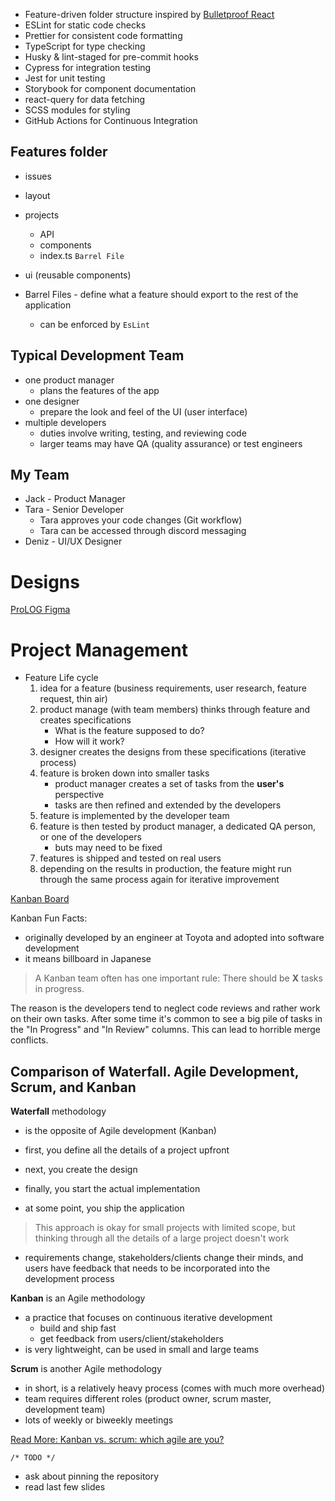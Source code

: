 - Feature-driven folder structure inspired by [Bulletproof React](https://github.com/alan2207/bulletproof-react)
- ESLint for static code checks
- Prettier for consistent code formatting
- TypeScript for type checking
- Husky & lint-staged for pre-commit hooks
- Cypress for integration testing
- Jest for unit testing
- Storybook for component documentation
- react-query for data fetching
- SCSS modules for styling
- GitHub Actions for Continuous Integration

## Features folder
- issues
- layout
- projects
	- API
	- components
	- index.ts `Barrel File`
- ui (reusable components)

- Barrel Files - define what a feature should export to the rest of the application
	- can be enforced by `EsLint`


## Typical Development Team
- one product manager
	- plans the features of the app
- one designer
	- prepare the look and feel of the UI (user interface)
- multiple developers
	- duties involve writing, testing, and reviewing code
	- larger teams may have QA (quality assurance) or test engineers

## My Team
- Jack - Product Manager
- Tara - Senior Developer
	- Tara approves your code changes (Git workflow)
	- Tara can be accessed through discord messaging
- Deniz - UI/UX Designer

# Designs

[ProLOG Figma](https://www.figma.com/file/8ZmbMRC8PtvXx7L5PjVcVM/Prolog?type=design&node-id=156-21829&mode=design&t=hwsFPJAtUzfhrrLQ-0)

# Project Management
- Feature Life cycle
	1. idea for a feature (business requirements, user research, feature request, thin air)
	2. product manage (with team members) thinks through feature and creates specifications
		- What is the feature supposed to do?
		- How will it work?
	3. designer creates the designs from these specifications (iterative process)
	4. feature is broken down into smaller tasks
		- product manager creates a set of tasks from the **user's** perspective
		- tasks are then refined and extended by the developers
	5. feature is implemented by the developer team
	6. feature is then tested by product manager, a dedicated QA person, or one of the developers
		- buts may need to be fixed
	7. features is shipped and tested on real users
	8. depending on the results in production, the feature might run through the same process again for iterative improvement


[Kanban Board](https://profy.dev/project/react-job-simulator/board)

Kanban Fun Facts:
- originally developed by an engineer at Toyota and adopted into software development
- it means billboard in Japanese

> A Kanban team often has one important rule: There should be **X** tasks in progress.

The reason is the developers tend to neglect code reviews and rather work on their own tasks. After some time it's common to see a big pile of tasks in the "In Progress" and "In Review" columns. This can lead to horrible merge conflicts.

## Comparison of Waterfall. Agile Development, Scrum, and Kanban

**Waterfall** methodology
- is the opposite of Agile development (Kanban)

- first, you define all the details of a project upfront
- next, you create the design
- finally, you start the actual implementation
- at some point, you ship the application

> This approach is okay for small projects with limited scope, but thinking through all the details of a large project doesn't work

- requirements change, stakeholders/clients change their minds, and users have feedback that needs to be incorporated into the development process

**Kanban** is an Agile methodology
- a practice that focuses on continuous iterative development
	- build and ship fast
	- get feedback from users/client/stakeholders
- is very lightweight, can be used in small and large teams

**Scrum** is another Agile methodology
- in short, is a relatively heavy process (comes with much more overhead)
- team requires different roles (product owner, scrum master, development team)
- lots of weekly or biweekly meetings

[Read More: Kanban vs. scrum: which agile are you?](https://www.atlassian.com/agile/kanban/kanban-vs-scrum)

`/* TODO */`
- ask about pinning the repository
- read last few slides